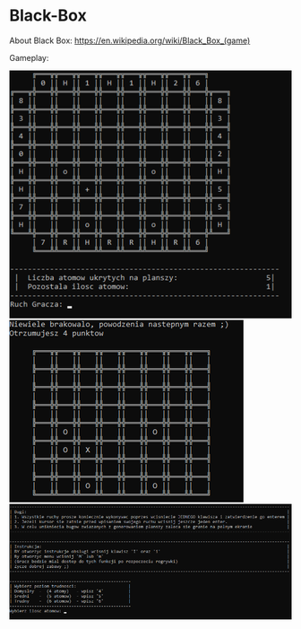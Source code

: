 # Black-Box
About Black Box: https://en.wikipedia.org/wiki/Black_Box_(game)

Gameplay:


![Alt text](image.png)
![Alt text](image-1.png)
![Alt text](image-2.png)
